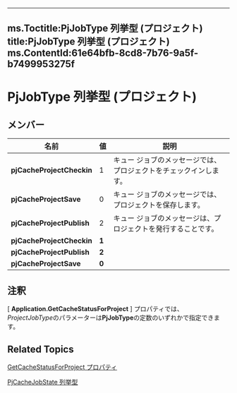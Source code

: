 
---
ms.Toctitle:PjJobType 列挙型 (プロジェクト)
title:PjJobType 列挙型 (プロジェクト)
ms.ContentId:61e64bfb-8cd8-7b76-9a5f-b7499953275f
---
# PjJobType 列挙型 (プロジェクト)





## メンバー

|**名前**|**値**|**説明**|
|---|---|---|
|**pjCacheProjectCheckin**|1|キュー ジョブのメッセージでは、プロジェクトをチェックインします。|
|**pjCacheProjectSave**|0|キュー ジョブのメッセージでは、プロジェクトを保存します。|
|**pjCacheProjectPublish**|2|キュー ジョブのメッセージは、プロジェクトを発行することです。|
|**pjCacheProjectCheckin**|**1**||
|**pjCacheProjectPublish**|**2**||
|**pjCacheProjectSave**|**0**||



## 注釈
[ **Application.GetCacheStatusForProject** ] プロパティでは、 *ProjectJobType*のパラメーターは**PjJobType**の定数のいずれかで指定できます。



## Related Topics

[GetCacheStatusForProject プロパティ](71ab8ee0-83fc-c80f-3583-ce66b167d044.md)

[PjCacheJobState 列挙型](48572c9f-8c3d-8f6d-f633-94f7fedcfe3b.md)





